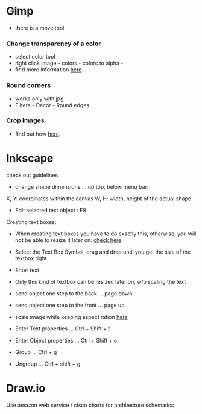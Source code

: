 Gimp
====
- there is a move tool

### Change transparency of a color
- select color tool
- right click image - colors - colors to alpha -
- find more information [here](http://graphicdesign.stackexchange.com/questions/36520/how-to-make-a-color-transparent-in-gimp).

### Round corners
- works only with jpg
- Filters - Decor - Round edges

### Crop images
- find out how [here](https://docs.gimp.org/en/gimp-tutorial-quickie-crop.html).


Inkscape
========

check out guidelines

- change shape dimensions ... up top, below menu bar:

X, Y: coordinates within the canvas
W, H: width, height of the actual shape


- Edit selected text object : F8


Creating text boxes:
- When creating text boxes you have to do exactly this, otherwise, you will not be able to resize it later on:
[check here](http://www.inkscapeforum.com/viewtopic.php?t=999)
 
- Select the Text Box Symbol, drag and drop until you get the size of the textbox right
- Enter text
- Only this kind of textbox can be resized later on, w/o scaling the text

- send object one step to the back ... page down
- send object one step to the front ... page up

- scale image while keeping aspect ration
[here](http://graphicdesign.stackexchange.com/questions/26892/inkscape-scale-with-keep-aspect-ratio-as-default)


- Enter Text properties ... Ctrl + Shift + t
- Enter Object properties ... Ctrl + Shift + o
- Group ... Ctrl + g
- Ungroup ... Ctrl + shift + g


Draw.io
=======

Use amazon web service / cisco charts for architecture schematics




